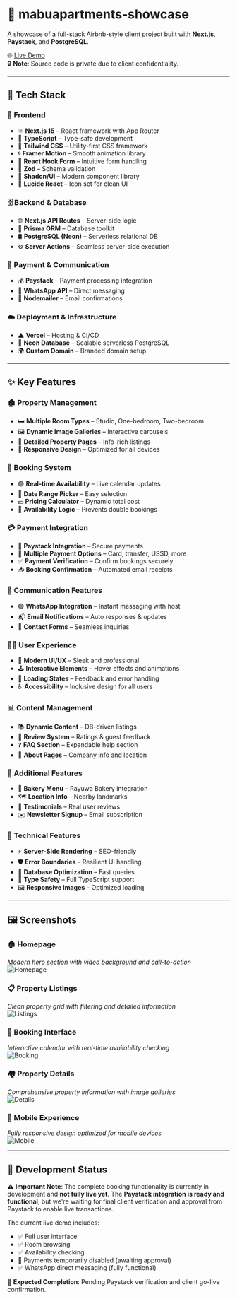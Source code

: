 # 🏡 mabuapartments-showcase

A showcase of a full-stack Airbnb-style client project built with **Next.js**, **Paystack**, and **PostgreSQL**.

🌐 [Live Demo](https://www.mabuapartments.com/)  
🔒 **Note**: Source code is private due to client confidentiality.

---

## 🚀 Tech Stack

### 🎨 Frontend

- ⚛️ **Next.js 15** – React framework with App Router
- 🧠 **TypeScript** – Type-safe development
- 🌈 **Tailwind CSS** – Utility-first CSS framework
- 🌀 **Framer Motion** – Smooth animation library
- 📝 **React Hook Form** – Intuitive form handling
- 🧪 **Zod** – Schema validation
- 🧱 **Shadcn/UI** – Modern component library
- 🎯 **Lucide React** – Icon set for clean UI

### 🗄️ Backend & Database

- 🌐 **Next.js API Routes** – Server-side logic
- 🔧 **Prisma ORM** – Database toolkit
- 🛢️ **PostgreSQL (Neon)** – Serverless relational DB
- ⚙️ **Server Actions** – Seamless server-side execution

### 💸 Payment & Communication

- 💰 **Paystack** – Payment processing integration
- 💬 **WhatsApp API** – Direct messaging
- 📧 **Nodemailer** – Email confirmations

### ☁️ Deployment & Infrastructure

- ▲ **Vercel** – Hosting & CI/CD
- 🧬 **Neon Database** – Scalable serverless PostgreSQL
- 🌍 **Custom Domain** – Branded domain setup

---

## ✨ Key Features

### 🏠 Property Management

- 🛏️ **Multiple Room Types** – Studio, One-bedroom, Two-bedroom
- 🖼️ **Dynamic Image Galleries** – Interactive carousels
- 📄 **Detailed Property Pages** – Info-rich listings
- 📱 **Responsive Design** – Optimized for all devices

### 📅 Booking System

- 🟢 **Real-time Availability** – Live calendar updates
- 📆 **Date Range Picker** – Easy selection
- 💵 **Pricing Calculator** – Dynamic total cost
- 🔐 **Availability Logic** – Prevents double bookings

### 💳 Payment Integration

- 🔗 **Paystack Integration** – Secure payments
- 🧾 **Multiple Payment Options** – Card, transfer, USSD, more
- ✅ **Payment Verification** – Confirm bookings securely
- 📥 **Booking Confirmation** – Automated email receipts

### 📱 Communication Features

- 🟢 **WhatsApp Integration** – Instant messaging with host
- 📬 **Email Notifications** – Auto responses & updates
- 📇 **Contact Forms** – Seamless inquiries

### 🧑‍🎨 User Experience

- 🧼 **Modern UI/UX** – Sleek and professional
- 🕹️ **Interactive Elements** – Hover effects and animations
- 🔄 **Loading States** – Feedback and error handling
- ♿ **Accessibility** – Inclusive design for all users

### 📊 Content Management

- 📚 **Dynamic Content** – DB-driven listings
- 🌟 **Review System** – Ratings & guest feedback
- ❓ **FAQ Section** – Expandable help section
- 🏢 **About Pages** – Company info and location

### 🍞 Additional Features

- 🥐 **Bakery Menu** – Rayuwa Bakery integration
- 🗺️ **Location Info** – Nearby landmarks
- 💬 **Testimonials** – Real user reviews
- ✉️ **Newsletter Signup** – Email subscription

### 🧠 Technical Features

- ⚡ **Server-Side Rendering** – SEO-friendly
- 🛡️ **Error Boundaries** – Resilient UI handling
- 🧮 **Database Optimization** – Fast queries
- 🔐 **Type Safety** – Full TypeScript support
- 🖼️ **Responsive Images** – Optimized loading

---

## 🖼️ Screenshots

### 🏠 Homepage  
*Modern hero section with video background and call-to-action*  
![Homepage](./screenshots/homepage.png)

### 📋 Property Listings  
*Clean property grid with filtering and detailed information*  
![Listings](./screenshots/listing.png)

### 📅 Booking Interface  
*Interactive calendar with real-time availability checking*  
![Booking](./screenshots/booking.png)

### 🏘️ Property Details  
*Comprehensive property information with image galleries*  
![Details](./screenshots/details.png)

### 📱 Mobile Experience  
*Fully responsive design optimized for mobile devices*  
![Mobile](./screenshots/mobile.png)

---

## 🚧 Development Status

⚠️ **Important Note**: The complete booking functionality is currently in development and **not fully live yet**. The **Paystack integration is ready and functional**, but we're waiting for final client verification and approval from Paystack to enable live transactions.

The current live demo includes:

- ✅ Full user interface
- ✅ Room browsing
- ✅ Availability checking
- 🚫 Payments temporarily disabled (awaiting approval)
- ✅ WhatsApp direct messaging (fully functional)

📅 **Expected Completion**: Pending Paystack verification and client go-live confirmation.
